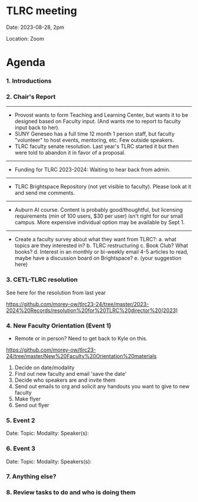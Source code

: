 # TLRC meeting 

Date: 2023-08-28, 2pm

Location: Zoom 

# Agenda

### 1. Introductions


### 2. Chair's Report
---
- Provost wants to form Teaching and Learning Center, but wants it to be designed based on Faculty input. (And wants me to report to  faculty input back to her).
- SUNY Geneseo has a full time 12 month 1 person staff, but faculty "volunteer" to host events, mentoring, etc. Few outside speakers.
- TLRC faculty senate resolution. Last year's TLRC started it but then were told to abandon it in favor of a proposal.
---
- Funding for TLRC 2023-2024: Waiting to hear back from admin.
---
- TLRC Brightspace Repository (not yet visible to faculty). Please look at it and send me comments.
---
- Auburn AI course. Content is probably good/thoughtful, but licensing requirements (min of 100 users, \$30 per user) isn't right for our small campus. More expensive individual option may be available by Sept 1.

---
- Create a faculty survey about what they want from TLRC?:
a. what topics are they interested in?
b. TLRC restructuring
c. Book Club? What books?
d. Interest in an monthly or bi-weekly email 4-5 articles to read, maybe have a discussion board on Brightspace?
e. (your suggestion here)



### 3. CETL-TLRC resolution
See here for the resolution from last year

https://github.com/morey-ow/tlrc23-24/tree/master/2023-2024%20Records/resolution%20for%20TLRC%20director%20(2023)

### 4. New Faculty Orientation (Event 1)
- Remote or in person? Need to get back to Kyle on this.


https://github.com/morey-ow/tlrc23-24/tree/master/New%20Faculty%20Orientation%20materials

1. Decide on date/modality
2. Find out new faculty and email 'save the date'
3. Decide who speakers are and invite them
4. Send out emails to org and solicit any handouts you want to give to new faculty
5. Make flyer 
6. Send out flyer


### 5. Event 2
Date:
Topic:
Modality:
Speaker(s):

### 6. Event 3
Date:
Topic:
Modality:
Speakers(s):

### 7. Anything else?


### 8. Review tasks to do and who is doing them